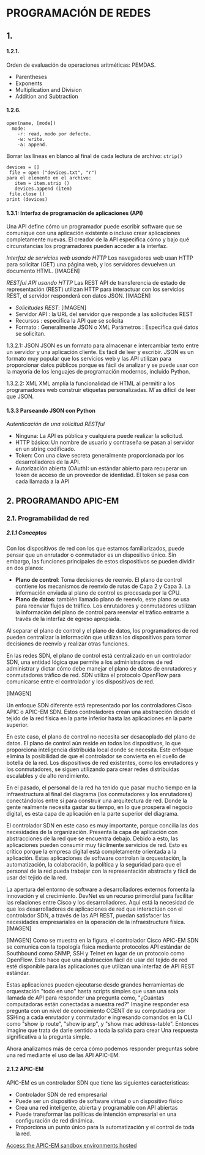 # PROGRAMACIÓN DE REDES

## 1.

#### 1.2.1.
Orden de evaluación de operaciones aritméticas: PEMDAS.
  - Parentheses
  - Exponents
  - Multiplication and Division
  - Addition and Subtraction


#### 1.2.6.
~~~
open(name, [mode])
  mode:
    -r: read, modo por defecto.
    -w: write.
    -a: append.
~~~

Borrar las líneas en blanco al final de cada lectura de archivo:
`strip()`

~~~
devices = []
 file = open ("devices.txt", "r")
para el elemento en el archivo:
   item = item.strip ()
   devices.append (item)
 file.close ()
print (devices)
~~~

#### 1.3.1: Interfaz de programación de aplicaciones (API)
Una API define cómo un programador puede escribir software que se comunique con una aplicación existente o incluso crear aplicaciones completamente nuevas. El creador de la API especifica cómo y bajo qué circunstancias los programadores pueden acceder a la interfaz.


*Interfaz de servicios web usando HTTP*
Los navegadores web usan HTTP para solicitar (GET) una página web, y los servidores devuelven un documento HTML.
[IMAGEN]

*RESTful API usando HTTP*
Las REST API de transferencia de estado de representación (REST) ​​utilizan HTTP para interactuar con los servicios REST, el servidor responderá con datos JSON.
[IMAGEN]

 - *Solicitudes REST*:
[IMAGEN]
  - Servidor API : la URL del servidor que responde a las solicitudes REST
  - Recursos : especifica la API que se solicita
  - Formato : Generalmente JSON o XML
Parámetros : Especifica qué datos se solicitan.

1.3.2.1: JSON
JSON es un formato para almacenar e intercambiar texto entre un servidor y una aplicación cliente. Es fácil de leer y escribir. JSON es un formato muy popular que los servicios web y las API utilizan para proporcionar datos públicos porque es fácil de analizar y se puede usar con la mayoría de los lenguajes de programación modernos, incluido Python.

1.3.2.2: XML
XML amplía la funcionalidad de HTML al permitir a los programadores web construir etiquetas personalizadas. M´as dificil de leer que JSON.

#### 1.3.3 Parseando JSON con Python
*Autenticación de una solicitud RESTful*
 - Ninguna: La API es pública y cualquiera puede realizar la solicitud.
 - HTTP básico: Un nombre de usuario y contraseña se pasan al servidor en un string codificado.
 - Token: Con una clave secreta generalmente proporcionada por los desarrolladores de la API.
 - Autorización abierta (OAuth): un estándar abierto para recuperar un token de acceso de un proveedor de identidad. El token se pasa con cada llamada a la API


## 2. PROGRAMANDO APIC-EM
### 2.1. Programabilidad de red
##### 2.1.1 Conceptos
Con los dispositivos de red con los que estamos familiarizados, puede pensar que un enrutador o conmutador es un dispositivo único. Sin embargo, las funciones principales de estos dispositivos se pueden dividir en dos planos:
- **Plano de control**: Toma decisiones de reenvío. El plano de control contiene los mecanismos de reenvío de rutas de Capa 2 y Capa 3. La información enviada al plano de control es procesada por la CPU.
- **Plano de datos**: también llamado plano de reenvío, este plano se usa para reenviar flujos de tráfico. Los enrutadores y conmutadores utilizan la información del plano de control para reenviar el tráfico entrante a través de la interfaz de egreso apropiada.

Al separar el plano de control y el plano de datos, los programadores de red pueden centralizar la información que utilizan los dispositivos para tomar decisiones de reenvío y realizar otras funciones.

En las redes SDN, el plano de control está centralizado en un controlador SDN, una entidad lógica que permite a los administradores de red administrar y dictar cómo debe manejar el plano de datos de enrutadores y conmutadores tráfico de red. SDN utiliza el protocolo OpenFlow para comunicarse entre el controlador y los dispositivos de red.

[IMAGEN]

Un enfoque SDN diferente está representado por los controladores Cisco APIC o APIC-EM SDN. Estos controladores crean una abstracción desde el tejido de la red física en la parte inferior hasta las aplicaciones en la parte superior.

En este caso, el plano de control no necesita ser desacoplado del plano de datos. El plano de control aún reside en todos los dispositivos, lo que proporciona inteligencia distribuida local donde se necesita. Este enfoque elimina la posibilidad de que el controlador se convierta en el cuello de botella de la red. Los dispositivos de red existentes, como los enrutadores y los conmutadores, se siguen utilizando para crear redes distribuidas escalables y de alto rendimiento.

En el pasado, el personal de la red ha tenido que pasar mucho tiempo en la infraestructura al final del diagrama (los conmutadores y los enrutadores) conectándolos entre sí para construir una arquitectura de red. Donde la gente realmente necesita gastar su tiempo, en lo que prospera el negocio digital, es esta capa de aplicación en la parte superior del diagrama.

El controlador SDN en este caso es muy importante, porque concilia las dos necesidades de la organización. Presenta la capa de aplicación con abstracciones de la red que se encuentra debajo. Debido a esto, las aplicaciones pueden consumir muy fácilmente servicios de red. Esto es crítico porque la empresa digital está completamente orientada a la aplicación. Estas aplicaciones de software controlan la orquestación, la automatización, la colaboración, la política y la seguridad para que el personal de la red pueda trabajar con la representación abstracta y fácil de usar del tejido de la red.

La apertura del entorno de software a desarrolladores externos fomenta la innovación y el crecimiento. DevNet es un recurso primordial para facilitar las relaciones entre Cisco y los desarrolladores. Aquí está la necesidad de que los desarrolladores de aplicaciones de red que interactúen con el controlador SDN, a través de las API REST, puedan satisfacer las necesidades empresariales en la operación de la infraestructura física.
[IMAGEN]

[IMAGEN]
Como se muestra en la figura, el controlador Cisco APIC-EM SDN se comunica con la topología física mediante protocolos API estándar de Southbound como SNMP, SSH y Telnet en lugar de un protocolo como OpenFlow. Esto hace que una abstracción fácil de usar del tejido de red esté disponible para las aplicaciones que utilizan una interfaz de API REST estándar.

Estas aplicaciones pueden ejecutarse desde grandes herramientas de orquestación "todo en uno" hasta scripts simples que usan una sola llamada de API para responder una pregunta como, "¿Cuántas computadoras están conectadas a nuestra red?" Imagine responder esa pregunta con un nivel de conocimiento CCENT de su computadora por SSHing a cada enrutador y conmutador e ingresando comandos en la CLI como "show ip route", "show ip arp", y "show mac address-table". Entonces imagine que trata de darle sentido a toda la salida para crear Una respuesta significativa a la pregunta simple.

Ahora analizamos más de cerca cómo podemos responder preguntas sobre una red mediante el uso de las API APIC-EM.

#### 2.1.2 APIC-EM
APIC-EM es un controlador SDN que tiene las siguientes características:
- Controlador SDN de red empresarial
- Puede ser un dispositivo de software virtual o un dispositivo físico
- Crea una red inteligente, abierta y programable con API abiertas
- Puede transformar las políticas de intención empresarial en una configuración de red dinámica.
- Proporciona un punto único para la automatización y el control de toda la red.

[Access the APIC-EM sandbox environments hosted](https://DevNetSBX-NetAcad-APICEM-3.cisco.com)
